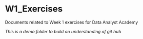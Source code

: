 # W1_Exercises

Documents related to Week 1 exercises for Data Analyst Academy

*This is a demo folder to build an understanding of git hub*
